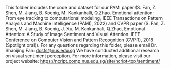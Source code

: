 This foldler includes the code and dataset for our PAMI paper (S. Fan, Z. Shen, M. Jiang, B. Koenig, M. Kankanhalli, Q.Zhao. Emotional attention: From eye tracking to computational modeling, IEEE Transactions on Pattern Analysis and Machine Intelligence (PAMI), 2022) and CVPR paper (S. Fan, Z. Shen, M. Jiang, B. Koenig, J. Xu, M. Kankanhali, Q.Zhao, Emotional Attention: A Study of Image Sentiment and Visual Attention. IEEE Conference on Computer Vision and Pattern Recognition (CVPR), 2018 (Spotlight oral)). 
For any questions regarding this folder, please email Dr. Shaoijing Fan: dcsfs@nus.edu.sg
We have conducted additional research on visual sentiment perception. For more information, please visit our project website: https://ncript.comp.nus.edu.sg/site/ncript-top/sentiment/
